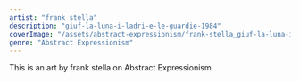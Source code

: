 ```yaml
---
artist: "frank stella"
description: "giuf-la-luna-i-ladri-e-le-guardie-1984"
coverImage: "/assets/abstract-expressionism/frank-stella_giuf-la-luna-i-ladri-e-le-guardie-1984.jpg"
genre: "Abstract Expressionism"
---
```

This is an art by frank stella on Abstract Expressionism

